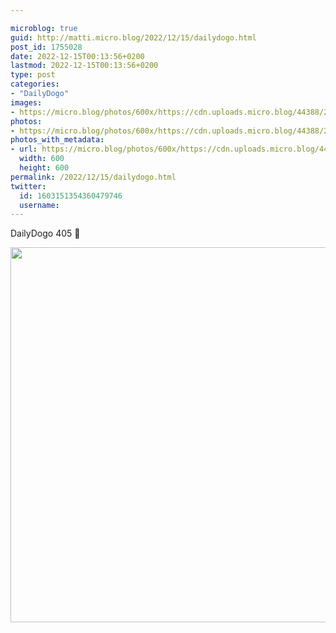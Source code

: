 ```yaml
---

microblog: true
guid: http://matti.micro.blog/2022/12/15/dailydogo.html
post_id: 1755028
date: 2022-12-15T00:13:56+0200
lastmod: 2022-12-15T00:13:56+0200
type: post
categories:
- "DailyDogo"
images:
- https://micro.blog/photos/600x/https://cdn.uploads.micro.blog/44388/2022/9a18057653.jpg
photos:
- https://micro.blog/photos/600x/https://cdn.uploads.micro.blog/44388/2022/9a18057653.jpg
photos_with_metadata:
- url: https://micro.blog/photos/600x/https://cdn.uploads.micro.blog/44388/2022/9a18057653.jpg
  width: 600
  height: 600
permalink: /2022/12/15/dailydogo.html
twitter:
  id: 1603151354360479746
  username:
---
```

DailyDogo 405 🐶

<img src="https://micro.blog/photos/600x/https://blog.martin-haehnel.de/uploads/2022/9a18057653.jpg" width="600" height="600" alt="" />
